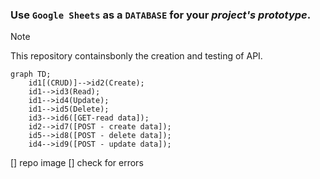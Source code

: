 ### Use `Google Sheets` as a `DATABASE` for your *project's prototype*.
> [!NOTE]
> This repository containsbonly the creation and testing of API.

```mermaid
graph TD;
    id1[(CRUD)]-->id2(Create);
    id1-->id3(Read);
    id1-->id4(Update);
    id1-->id5(Delete);
    id3-->id6([GET-read data]);
    id2-->id7([POST - create data]);
    id5-->id8([POST - delete data]);
    id4-->id9([POST - update data]);
```

[] repo image
[] check for errors
